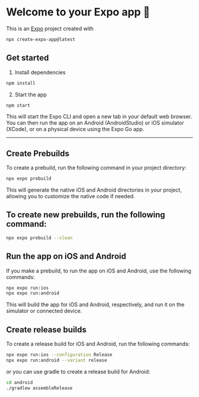 # Welcome to your Expo app 👋

This is an [Expo](https://expo.dev) project created with 
```bash
npx create-expo-app@latest
```

## Get started

1. Install dependencies

```bash
npm install
```

2. Start the app

```bash
npm start
```

   This will start the Expo CLI and open a new tab in your default web browser. You can then run the app on an Android (AndroidStudio) or iOS simulator (XCode), or on a physical device using the Expo Go app.


----------

## Create Prebuilds
To create a prebuild, run the following command in your project directory:

```bash
npx expo prebuild
```

This will generate the native iOS and Android directories in your project, allowing you to customize the native code if needed.

## To create new prebuilds, run the following command:

```bash
npx expo prebuild --clean
```

## Run the app on iOS and Android
If you make a prebuild, to run the app on iOS and Android, use the following commands:

```bash
npx expo run:ios
npx expo run:android
```

This will build the app for iOS and Android, respectively, and run it on the simulator or connected device. 

## Create release builds
To create a release build for iOS and Android, run the following commands:

```bash
npx expo run:ios --configuration Release
npx expo run:android --variant release
```

or you can use gradle to create a release build for Android:

```bash
cd android
./gradlew assembleRelease
```

